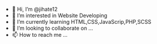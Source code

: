 - 👋 Hi, I’m @jihate12
- 👀 I’m interested in Website Developing
- 🌱 I’m currently learning HTML,CSS,JavaScrip,PHP,SCSS
- 💞️ I’m looking to collaborate on ...
- 📫 How to reach me ...

<!---
jihate12/jihate12 is a ✨ special ✨ repository because its `README.md` (this file) appears on your GitHub profile.
You can click the Preview link to take a look at your changes.
--->
